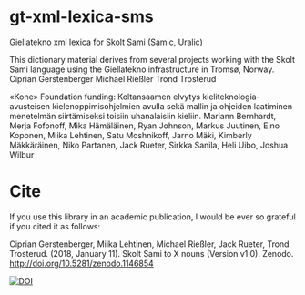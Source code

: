 # gt-xml-lexica-sms
Giellatekno xml lexica for Skolt Sami (Samic, Uralic)

This dictionary material derives from several projects working with the Skolt Sami language using the Giellatekno infrastructure in Tromsø, Norway.
Ciprian Gerstenberger
Michael Rießler
Trond Trosterud

«Kone» Foundation funding: Koltansaamen elvytys kieliteknologia-avusteisen kielenoppimisohjelmien avulla sekä mallin ja ohjeiden laatiminen menetelmän siirtämiseksi toisiin uhanalaisiin kieliin.
Mariann Bernhardt, Merja Fofonoff, Mika Hämäläinen, Ryan Johnson, Markus Juutinen, Eino Koponen, Miika Lehtinen, Satu Moshnikoff, Jarno Mäki, Kimberly Mäkkäräinen, Niko Partanen, Jack Rueter, Sirkka Sanila, Heli Uibo, Joshua Wilbur

# Cite
If you use this library in an academic publication, I would be ever so grateful if you cited it as follows:

Ciprian Gerstenberger, Miika Lehtinen, Michael Rießler, Jack Rueter, Trond Trosterud. (2018, January 11). Skolt Sami to X nouns (Version v1.0). Zenodo. http://doi.org/10.5281/zenodo.1146854

[![DOI](https://zenodo.org/badge/DOI/10.5281/zenodo.1146854.svg)](https://doi.org/10.5281/zenodo.1146854)
